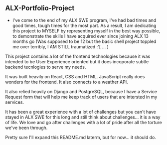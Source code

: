 ## ALX-Portfolio-Project

* I've come to the end of my ALX SWE program, I've had bad times and good times, tough times for the most part.
  As a result, I am dedicating this project to MYSELF by representing myself in the best way possible, to demonstrate
  the skills I have acquired ever since joining ALX 13 months go (Was supposed to be 12 but the basic shell project toppled me over terribly, I AM STILL traumatized :'[ ... )

This project contains a lot of the frontend technologies because it was intended to be User Experience oriented but it does incoporate subtle backend tecnlogies to serve my needs.

It was built heavily on React, CSS and HTML. JavaScript really does wonders for the frontend. It also connects to a weather API.

It also relied heavily on Django and PostgreSQL, because I have a Service Request form that will help me keep track of users that are intersted in my services.

It has been a great experience with a lot of challenges but you can't have stayed in ALX SWE for this long and still think about challenges... it is a way of life. We love and go after challenges with a lot of pride after all the torture we've been through.

Pretty sure I'll expand this README.md laterm, but for now... it should do.

